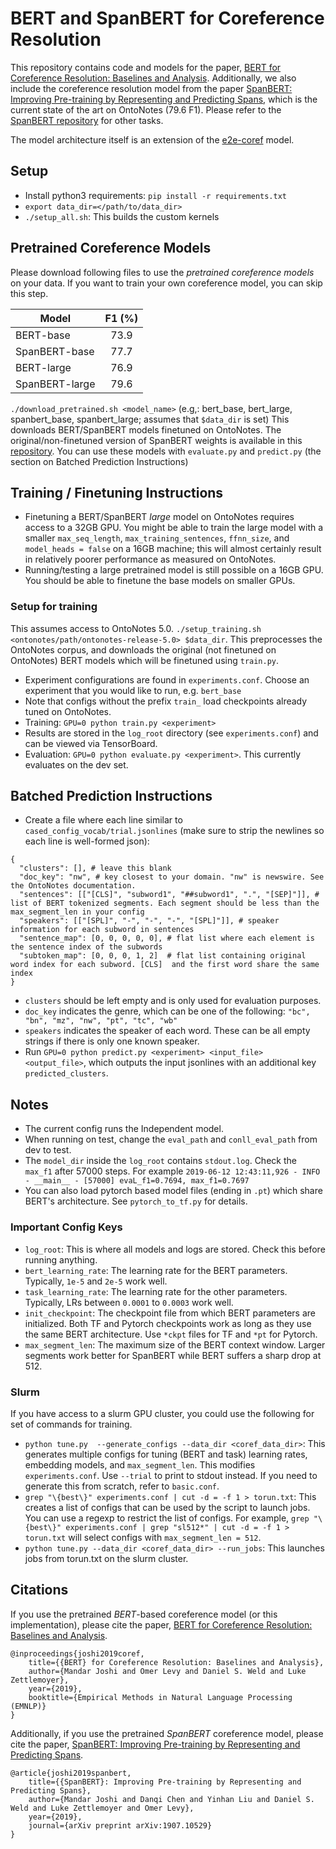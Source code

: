 # BERT and SpanBERT for Coreference Resolution
This repository contains code and models for the paper, [BERT for Coreference Resolution: Baselines and Analysis](https://arxiv.org/abs/1908.09091). Additionally, we also include the coreference resolution model from the paper [SpanBERT: Improving Pre-training by Representing and Predicting Spans](https://arxiv.org/abs/1907.10529), which is the current state of the art on OntoNotes (79.6 F1). Please refer to the [SpanBERT repository](https://github.com/facebookresearch/SpanBERT) for other tasks.

The model architecture itself is an extension of the [e2e-coref](https://github.com/kentonl/e2e-coref) model.

## Setup
* Install python3 requirements: `pip install -r requirements.txt`
* `export data_dir=</path/to/data_dir>`
* `./setup_all.sh`: This builds the custom kernels

## Pretrained Coreference Models
Please download following files to use the *pretrained coreference models* on your data. If you want to train your own coreference model, you can skip this step.

| Model          | F1 (%) |
| -------------- |:------:|
| BERT-base      | 73.9   |
| SpanBERT-base  | 77.7   |
| BERT-large     | 76.9   |
| SpanBERT-large | 79.6   |

`./download_pretrained.sh <model_name>` (e.g,: bert_base, bert_large, spanbert_base, spanbert_large; assumes that `$data_dir` is set) This downloads BERT/SpanBERT models finetuned on OntoNotes. The original/non-finetuned version of SpanBERT weights is available in this [repository](https://github.com/facebookresearch/SpanBERT). You can use these models with `evaluate.py` and `predict.py` (the section on Batched Prediction Instructions)


## Training / Finetuning Instructions
* Finetuning a BERT/SpanBERT *large* model on OntoNotes requires access to a 32GB GPU. You might be able to train the large model with a smaller `max_seq_length`, `max_training_sentences`, `ffnn_size`, and `model_heads = false` on a 16GB machine; this will almost certainly result in relatively poorer performance as measured on OntoNotes.
* Running/testing a large pretrained model is still possible on a 16GB GPU. You should be able to finetune the base models on smaller GPUs.

### Setup for training
This assumes access to OntoNotes 5.0.
`./setup_training.sh <ontonotes/path/ontonotes-release-5.0> $data_dir`. This preprocesses the OntoNotes corpus, and downloads the original (not finetuned on OntoNotes) BERT models which will be finetuned using `train.py`. 

* Experiment configurations are found in `experiments.conf`. Choose an experiment that you would like to run, e.g. `bert_base`
* Note that configs without the prefix `train_` load checkpoints already tuned on OntoNotes.
* Training: `GPU=0 python train.py <experiment>`
* Results are stored in the `log_root` directory (see `experiments.conf`) and can be viewed via TensorBoard.
* Evaluation: `GPU=0 python evaluate.py <experiment>`. This currently evaluates on the dev set.


## Batched Prediction Instructions

* Create a file where each line similar to `cased_config_vocab/trial.jsonlines` (make sure to strip the newlines so each line is well-formed json):
```
{
  "clusters": [], # leave this blank
  "doc_key": "nw", # key closest to your domain. "nw" is newswire. See the OntoNotes documentation.
  "sentences": [["[CLS]", "subword1", "##subword1", ".", "[SEP]"]], # list of BERT tokenized segments. Each segment should be less than the max_segment_len in your config
  "speakers": [["[SPL]", "-", "-", "-", "[SPL]"]], # speaker information for each subword in sentences
  "sentence_map": [0, 0, 0, 0, 0], # flat list where each element is the sentence index of the subwords
  "subtoken_map": [0, 0, 0, 1, 2]  # flat list containing original word index for each subword. [CLS]  and the first word share the same index
}
```
  * `clusters` should be left empty and is only used for evaluation purposes.
  * `doc_key` indicates the genre, which can be one of the following: `"bc", "bn", "mz", "nw", "pt", "tc", "wb"`
  * `speakers` indicates the speaker of each word. These can be all empty strings if there is only one known speaker.
* Run `GPU=0 python predict.py <experiment> <input_file> <output_file>`, which outputs the input jsonlines with an additional key `predicted_clusters`.

## Notes
* The current config runs the Independent model.
* When running on test, change the `eval_path` and `conll_eval_path` from dev to test.
* The `model_dir` inside the `log_root` contains `stdout.log`. Check the `max_f1` after 57000 steps. For example
``
2019-06-12 12:43:11,926 - INFO - __main__ - [57000] evaL_f1=0.7694, max_f1=0.7697
``
* You can also load pytorch based model files (ending in `.pt`) which share BERT's architecture. See `pytorch_to_tf.py` for details.

### Important Config Keys
* `log_root`: This is where all models and logs are stored. Check this before running anything.
* `bert_learning_rate`: The learning rate for the BERT parameters. Typically, `1e-5` and `2e-5` work well.
* `task_learning_rate`: The learning rate for the other parameters. Typically, LRs between `0.0001` to `0.0003` work well.
* `init_checkpoint`: The checkpoint file from which BERT parameters are initialized. Both TF and Pytorch checkpoints work as long as they use the same BERT architecture. Use `*ckpt` files for TF and `*pt` for Pytorch.
* `max_segment_len`: The maximum size of the BERT context window. Larger segments work better for SpanBERT while BERT suffers a sharp drop at 512.

### Slurm
If you have access to a slurm GPU cluster, you could use the following for set of commands for training.
* `python tune.py  --generate_configs --data_dir <coref_data_dir>`: This generates multiple configs for tuning (BERT and task) learning rates, embedding models, and `max_segment_len`. This modifies `experiments.conf`. Use `--trial` to print to stdout instead. If you need to generate this from scratch, refer to `basic.conf`.
* `grep "\{best\}" experiments.conf | cut -d = -f 1 > torun.txt`: This creates a list of configs that can be used by the script to launch jobs. You can use a regexp to restrict the list of configs. For example, `grep "\{best\}" experiments.conf | grep "sl512*" | cut -d = -f 1 > torun.txt` will select configs with `max_segment_len = 512`.
* `python tune.py --data_dir <coref_data_dir> --run_jobs`: This launches jobs from torun.txt on the slurm cluster.


## Citations
If you use the pretrained *BERT*-based coreference model (or this implementation), please cite the paper, [BERT for Coreference Resolution: Baselines and Analysis](https://arxiv.org/abs/1908.09091).
```
@inproceedings{joshi2019coref,
    title={{BERT} for Coreference Resolution: Baselines and Analysis},
    author={Mandar Joshi and Omer Levy and Daniel S. Weld and Luke Zettlemoyer},
    year={2019},
    booktitle={Empirical Methods in Natural Language Processing (EMNLP)}
}
```

Additionally, if you use the pretrained *SpanBERT* coreference model, please cite the paper, [SpanBERT: Improving Pre-training by Representing and Predicting Spans](https://arxiv.org/abs/1907.10529).
```
@article{joshi2019spanbert,
    title={{SpanBERT}: Improving Pre-training by Representing and Predicting Spans},
    author={Mandar Joshi and Danqi Chen and Yinhan Liu and Daniel S. Weld and Luke Zettlemoyer and Omer Levy},
    year={2019},
    journal={arXiv preprint arXiv:1907.10529}
}
```
